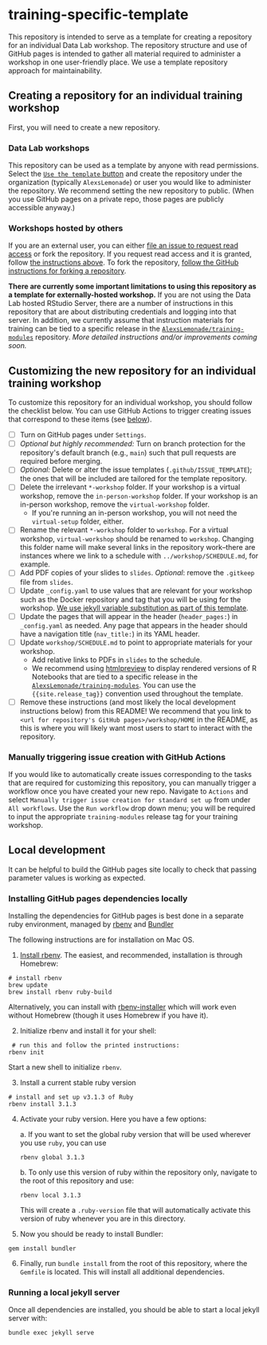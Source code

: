 # training-specific-template

This repository is intended to serve as a template for creating a repository for an individual Data Lab workshop.
The repository structure and use of GitHub pages is intended to gather all material required to administer a workshop in one user-friendly place.
We use a template repository approach for maintainability.

## Creating a repository for an individual training workshop

First, you will need to create a new repository.

### Data Lab workshops

This repository can be used as a template by anyone with read permissions.
Select the [`Use the template` button](https://help.github.com/en/github/creating-cloning-and-archiving-repositories/creating-a-repository-from-a-template) and create the repository under the organization (typically `AlexsLemonade`) or user you would like to administer the repository.
We recommend setting the new repository to public. (When you use GitHub pages on a private repo, those pages are publicly accessible anyway.)

### Workshops hosted by others

If you are an external user, you can either [file an issue to request read access](https://github.com/AlexsLemonade/training-specific-template/issues/new?assignees=&labels=request&template=request-read-access-to-use-template-for-a-workshop.md&title=%5BRequest+read+access%5D+) or fork the repository.
If you request read access and it is granted, follow [the instructions above](#data-lab-workshops).
To fork the repository, [follow the GitHub instructions for forking a repository](https://help.github.com/en/github/getting-started-with-github/fork-a-repo).

**There are currently some important limitations to using this repository as a template for externally-hosted workshop.**
If you are not using the Data Lab hosted RStudio Server, there are a number of instructions in this repository that are about distributing credentials and logging into that server.
In addition, we currently assume that instruction materials for training can be tied to a specific release in the [`AlexsLemonade/training-modules`](https://github.com/AlexsLemonade/training-modules) repository.
_More detailed instructions and/or improvements coming soon._

## Customizing the new repository for an individual training workshop

To customize this repository for an individual workshop, you should follow the checklist below.
You can use GitHub Actions to trigger creating issues that correspond to these items (see [below](#manually-triggering-issue-creation-with-github-actions)).

- [ ] Turn on GitHub pages under `Settings`.
- [ ] _Optional but highly recommended:_ Turn on branch protection for the repository's default branch (e.g., `main`) such that pull requests are required before merging.
- [ ] _Optional:_ Delete or alter the issue templates (`.github/ISSUE_TEMPLATE`); the ones that will be included are tailored for the template repository.
- [ ] Delete the irrelevant `*-workshop` folder.
If your workshop is a virtual workshop, remove the `in-person-workshop` folder.
If your workshop is an in-person workshop, remove the `virtual-workshop` folder.
	- If you're running an in-person workshop, you will not need the `virtual-setup` folder, either.
- [ ] Rename the relevant `*-workshop` folder to `workshop`.
For a virtual workshop, `virtual-workshop` should be renamed to `workshop`.
Changing this folder name will make several links in the repository work–there are instances where we link to a schedule with `../workshop/SCHEDULE.md`, for example.
- [ ] Add PDF copies of your slides to `slides`.
_Optional_: remove the `.gitkeep` file from `slides`.
- [ ] Update `_config.yaml` to use values that are relevant for your workshop such as the Docker repository and tag that you will be using for the workshop. [We use jekyll variable substitution as part of this template](https://jekyllrb.com/docs/includes/#passing-parameter-variables-to-includes).
- [ ] Update the pages that will appear in the header (`header_pages:`) in `_config.yaml` as needed.
Any page that appears in the header should have a navigation title (`nav_title:`) in its YAML header.
- [ ] Update `workshop/SCHEDULE.md` to point to appropriate materials for your workshop.
	- Add relative links to PDFs in `slides` to the schedule.
	- We recommend using [htmlpreview](https://github.com/htmlpreview/htmlpreview.github.com) to display rendered versions of R Notebooks that are tied to a specific release in the [`AlexsLemonade/training-modules`](https://github.com/AlexsLemonade/training-modules). You can use the `{{site.release_tag}}` convention used throughout the template.
- [ ] Remove these instructions (and most likely the local development instructions below) from this README!
We recommend that you link to `<url for repository's GitHub pages>/workshop/HOME` in the README, as this is where you will likely want most users to start to interact with the repository.

### Manually triggering issue creation with GitHub Actions

If you would like to automatically create issues corresponding to the tasks that are required for customizing this repository, you can manually trigger a workflow once you have created your new repo.
Navigate to `Actions` and select `Manually trigger issue creation for standard set up` from under `All workflows`.
Use the `Run workflow` drop down menu; you will be required to input the appropriate `training-modules` release tag for your training workshop.

## Local development

It can be helpful to build the GitHub pages site locally to check that passing parameter values is working as expected.

### Installing GitHub pages dependencies locally

Installing the dependencies for GitHub pages is best done in a separate ruby environment, managed by [rbenv](https://github.com/rbenv/) and [Bundler](https://bundler.io)

The following instructions are for installation on Mac OS.
1. [Install rbenv](https://github.com/rbenv/rbenv#installation).
The easiest, and recommended, installation is through Homebrew:
```
# install rbenv
brew update
brew install rbenv ruby-build
```
Alternatively, you can install with [rbenv-installer](https://github.com/rbenv/rbenv-installer#rbenv-installer) which will work even without Homebrew (though it uses Homebrew if you have it).

2. Initialize rbenv and install it for your shell:
```
 # run this and follow the printed instructions:
rbenv init
```
Start a new shell to initialize `rbenv`.

3. Install a current stable ruby version
  ```
  # install and set up v3.1.3 of Ruby
  rbenv install 3.1.3
  ```

4. Activate your ruby version. Here you have a few options:

   a. If you want to set the global ruby version that will be used wherever you use `ruby`, you can use
   ```
   rbenv global 3.1.3
   ```

   b. To only use this version of ruby within the repository only, navigate to the root of this repository and use:
   ```
   rbenv local 3.1.3
   ```
   This will create a `.ruby-version` file that will automatically activate this version of ruby whenever you are in this directory.

5. Now you should be ready to install Bundler:
```
gem install bundler
```

6. Finally, run `bundle install` from the root of this repository, where the `Gemfile` is located.
This will install all additional dependencies.

### Running a local jekyll server

Once all dependencies are installed, you should be able to start a local jekyll server with:

```
bundle exec jekyll serve
```

